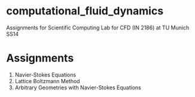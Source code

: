 computational_fluid_dynamics
============================

Assignments for Scientific Computing Lab for CFD (IN 2186) at TU Munich SS14

Assignments
============================

1. Navier-Stokes Equations
2. Lattice Boltzmann Method
3. Arbitrary Geometries with Navier-Stokes Equations
